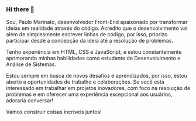 ### Hi there 👋

Sou, Paulo Marinato, desenvolvedor Front-End apaixonado por transformar ideias em realidade através do código. Acredito que o desenvolvimento vai além de simplesmente escrever linhas de código, por isso, priorizo participar desde a concepção da ideia até a resolução de problemas.

Tenho experiência em HTML, CSS e JavaScript, e estou constantemente aprimorando minhas habilidades como estudante de Desenvolvimento e Análise de Sistemas. 

Estou sempre em busca de novos desafios e aprendizados, por isso, estou aberto a oportunidades de trabalho e colaborações. Se você está interessado em trabalhar em projetos inovadores, com foco na resolução de problemas e em oferecer uma experiência excepcional aos usuários, adoraria conversar!

Vamos construir coisas incríveis juntos!

